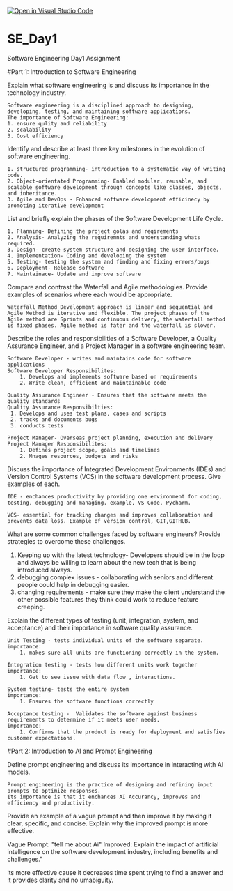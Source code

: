 [![Open in Visual Studio Code](https://classroom.github.com/assets/open-in-vscode-2e0aaae1b6195c2367325f4f02e2d04e9abb55f0b24a779b69b11b9e10269abc.svg)](https://classroom.github.com/online_ide?assignment_repo_id=18452443&assignment_repo_type=AssignmentRepo)
# SE_Day1
Software Engineering Day1 Assignment

#Part 1: Introduction to Software Engineering

Explain what software engineering is and discuss its importance in the technology industry.

    Software engineering is a disciplined approach to designing, developing, testing, and maintaining software applications.
    The importance of Software Engineering: 
    1. ensure qulity and reliability
    2. scalability 
    3. Cost efficiency

Identify and describe at least three key milestones in the evolution of software engineering.

    1. structured programming- introduction to a systematic way of writing code. 
    2. Object-orientated Programming- Enabled modular, reusable, and scalable software development through concepts like classes, objects, and inheritance.
    3. Agile and DevOps - Enhanced software development efficinecy by promoting iterative development

 

List and briefly explain the phases of the Software Development Life Cycle.

    1. Planning- Defining the project golas and reqirements
    2. Analysis- Analyzing the requiremnts and understanding whats required. 
    3. Design- create system structure and designing the user interface. 
    4. Implementation- Coding and developing the system 
    5. Testing- testing the system and finding and fixing errors/bugs 
    6. Deployment- Release software
    7. Maintainace- Update and improve software


Compare and contrast the Waterfall and Agile methodologies. Provide examples of scenarios where each would be appropriate.

    Waterfall Method Development approach is linear and sequential and Agile Method is iterative and flexible. The project phases of the Agile method are Sprints and continuous delivery, the waterfall method is fixed phases. Agile method is fater and the waterfall is slower.

Describe the roles and responsibilities of a Software Developer, a Quality Assurance Engineer, and a Project Manager in a software engineering team.

    Software Developer - writes and maintains code for software applications
    Software Developer Responsibilites:
        1. Develops and implements software based on requirements 
        2. Write clean, efficient and maintainable code
    
    Quality Assurance Engineer - Ensures that the software meets the quality standards
    Quality Assurance Responsibilties:
     1. Develops and uses test plans, cases and scripts
     2. tracks and documents bugs 
     3. conducts tests 

    Project Manager- Overseas project planning, execution and delivery 
    Project Manager Responsibilites:
        1. Defines project scope, goals and timelines
        2. Mnages resources, budgets and risks

Discuss the importance of Integrated Development Environments (IDEs) and Version Control Systems (VCS) in the software development process. Give examples of each.

    IDE - enchances productivity by providing one environment for coding, testing, debugging and managing. example, VS Code, Pycharm. 

    VCS- essential for tracking changes and improves collaboration and prevents data loss. Example of version control, GIT,GITHUB. 

What are some common challenges faced by software engineers? Provide strategies to overcome these challenges.

1. Keeping up with the latest technology- Developers should be in the loop and always be willing to learn about the new tech that is being introduced always. 
2. debugging complex issues - collaborating with seniors and different people could help in debugging easier.
3. changing requirements - make sure they make the client understand the other possible features they think could work to reduce feature creeping. 


Explain the different types of testing (unit, integration, system, and acceptance) and their importance in software quality assurance.
    
    Unit Testing - tests individual units of the software separate.
    importance: 
        1. makes sure all units are functioning correctly in the system.
    
    Integration testing - tests how different units work together 
    importance:
        1. Get to see issue with data flow , interactions.
    
    System testing- tests the entire system
    importance:
        1. Ensures the software functions correctly

    Acceptance testing -  Validates the software against business requirements to determine if it meets user needs.
    importance:
        1. Confirms that the product is ready for deployment and satisfies customer expectations.

#Part 2: Introduction to AI and Prompt Engineering


Define prompt engineering and discuss its importance in interacting with AI models.

    Prompt engineering is the practice of designing and refining input prompts to optimize responses.
    Its importance is that it enchances AI Accurancy, improves and efficiency and productivity. 

Provide an example of a vague prompt and then improve it by making it clear, specific, and concise. Explain why the improved prompt is more effective.

Vague Prompt: "tell me about Ai"
Improved: Explain the impact of artificial intelligence on the software development industry, including benefits and challenges."

its more effective cause it decreases time spent trying to find a answer and it provides clarity and no umabiguity. 